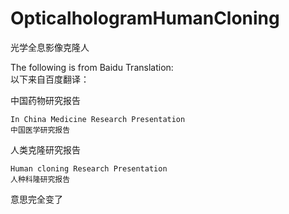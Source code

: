 # OpticalhologramHumanCloning
光学全息影像克隆人                   

The following is from Baidu Translation:                </br>
以下来自百度翻译：                                       </br>

中国药物研究报告                                          </br>

`In China Medicine Research Presentation`               </br>
`中国医学研究报告`                                        </br>

人类克隆研究报告                                          </br>

`Human cloning Research Presentation`                    </br>
`人种科隆研究报告`                                        </br>

意思完全变了                                              </br>








